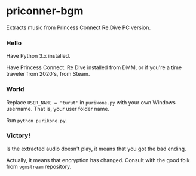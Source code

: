 # priconner-bgm
Extracts music from Princess Connect Re:Dive PC version.

### Hello
Have Python 3.x installed.

Have Princess Connect: Re Dive installed from DMM, or if you're a time traveler from 2020's, from Steam.

### World
Replace `USER_NAME = 'turut'` in `purikone.py` with your own Windows username. That is, your user folder name.

Run `python purikone.py`.

### Victory!
Is the extracted audio doesn't play, it means that you got the bad ending.

Actually, it means that encryption has changed. Consult with the good folk from `vgmstream` repository.
